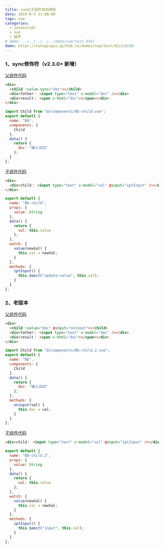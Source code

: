 ```yaml
---
title: vue父子组件双向绑定
date: 2019-8-5 11:00:00
tags: vue
categories:
  - javascript
  - vue
  - 组件
# demo: ../../../../../demo/vue/test.html
demo: https://tataqiuqiu.github.io/demos/vue/test/dist/#/bb
---
```


### 1、sync修饰符（v2.3.0+ 新增）

[父组件代码](https://github.com/tataqiuqiu/demos/blob/master/vue/test/src/views/Bb.vue)  

``` html
<div>
  <child :value.sync="doc"></child>
  <div>father： <input type="text" v-model="doc" /></div>
  <div>result： <span v-html="doc"></span></div>
</div>
```

<!-- more -->

``` javascript
import Child from "@/components/Bb-child.vue";
export default {
  name: "Bb",
  components: {
    Child
  },
  data() {
    return {
      doc: "输入试试"
    };
  }
};
```

[子组件代码](https://github.com/tataqiuqiu/demos/blob/master/vue/test/src/components/Bb-child.vue)

``` html
<div>
  <div>child： <input type="text" v-model="val" @input="iptInput" /></div>
</div>
```
``` javascript
export default {
  name: "Bb-child",
  props: {
    value: String
  },
  data() {
    return {
      val: this.value
    };
  },
  watch: {
    value(newVal) {
      this.val = newVal;
    }
  },
  methods: {
    iptInput() {
      this.$emit("update:value", this.val);
    }
  }
};
```

### 2、老版本

[父组件代码](https://github.com/tataqiuqiu/demos/blob/master/vue/test/src/views/Bb.2.vue)  

``` html
<div>
  <child :value="doc" @input="oninput"></child>
  <div>father： <input type="text" v-model="doc" /></div>
  <div>result： <span v-html="doc"></span></div>
</div>
```
``` javascript
import Child from "@/components/Bb-child.2.vue";
export default {
  name: "Bb",
  components: {
    Child
  },
  data() {
    return {
      doc: "输入试试"
    };
  },
  methods: {
    oninput(val) {
      this.doc = val;
    }
  }
};
```

[子组件代码](https://github.com/tataqiuqiu/demos/blob/master/vue/test/src/components/Bb-child.2.vue)
``` html
<div>child： <input type="text" v-model="val" @input="iptInput" /></div>
```
``` javascript
export default {
  name: "Bb-child.2",
  props: {
    value: String
  },
  data() {
    return {
      val: this.value
    };
  },
  watch: {
    value(newVal) {
      this.val = newVal;
    }
  },
  methods: {
    iptInput() {
      this.$emit("input", this.val);
    }
  }
};
```